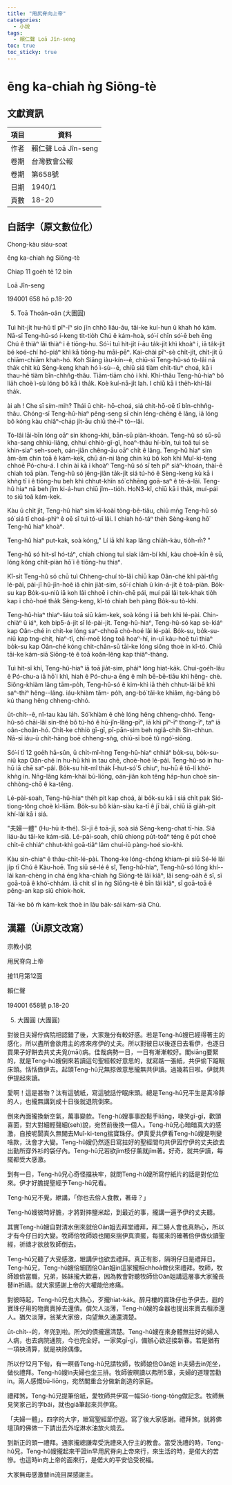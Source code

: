 ```yaml
---
title: "用尻脊向上帝"
categories:
  - 小說
tags:
  - 賴仁聲 Loā Jîn-seng
toc: true
toc_sticky: true
---
```


# ēng ka-chiah ǹg Siōng-tè

## 文獻資訊

| 項目 | 資料 |
|---|---|
| 作者 | 賴仁聲 Loā Jîn-seng |
| 卷期 | 台灣教會公報 |
| 卷期 | 第658號 |
| 日期 | 1940/1 |
| 頁數 | 18-20 |

## 白話字（原文數位化）

Chong-kàu siáu-soat

ēng ka-chiah ǹg Siōng-tè

Chiap 11 goe̍h tē 12 bīn

Loā Jîn-seng

194001 658 hō p.18-20

5. Toā Thoân-oân (大團圓)

Tuì hit-ji̍t hu-hū tī pīⁿ-īⁿ sio jīn chhò liáu-āu, tāi-ke kuí-hun ū khah hó kám. Nā-sī Teng-hû-só í-keng tit-tio̍h Chú ê kám-hoà, só͘-í chīn só͘-ē beh ēng Chú ê thiàⁿ lâi thiàⁿ i ê tiōng-hu. Só͘-í tuì hit-ji̍t í-āu ta̍k-ji̍t khì khoàⁿ i, iā ta̍k-ji̍t bé koé-chí hó-piáⁿ khì kā tiōng-hu māi-pēⁿ. Kai-chài pīⁿ-sè chi̍t-ji̍t, chi̍t-ji̍t ū chiām-chiām khah-hó. Koh Siāng iàu-kín--ê, chiū-sī Teng-hû-só tò-lâi nā tha̍k chit kù Sèng-keng khah hó ì-sù--ê, chiū siá tiàm chi̍t-tiuⁿ choá, kā i thau-hē tiàm bîn-chhn̂g-thâu. Tiām-tiām chò i khì. Khí-thâu Teng-hû-hiaⁿ bô lia̍h choè ì-sù lóng bô kā i tha̍k. Koè kuí-nā-ji̍t lah. I chiū kā i the̍h-khí-lâi tha̍k.

ài ah ! Che sī sím-mi̍h? Thái ū chit- hō-choá, siá chit-hō-oē tī bîn-chhn̂g-thâu. Chóng-sī Teng-hû-hiaⁿ pêng-seng sī chin léng-chēng ê lâng, iā lóng bô kóng kàu chiâⁿ-cha̍p ji̍t-āu chiū thè-īⁿ tò--lâi.

Tò-lâi lāi-bīn lóng oāⁿ sin khong-khi, bān-sū piàn-khoán. Teng-hû só sū-sū kha-sang chhiú-liāng, chhuì chhiò-gī-gī, hoaⁿ-thâu hí-bīn, tuì toā tuì sè khin-siaⁿ seh-soeh, oán-jiân chêng-āu oāⁿ chi̍t ê lâng. Teng-hû hiaⁿ sim àm-àm chin toā ê kám-kek, chū án-ni làng chin kú bô koh khì Muî-ki-teng chhoē Pó-chu-á. I chin ài kā i khoàⁿ Teng-hû só sī teh pìⁿ siáⁿ-khoán, thài-ē chiah toā piàn. Teng-hû só jêng-jiân ta̍k-ji̍t siá tú-hó ê Sèng-keng kù kā i khǹg tī i ê tiōng-hu beh khì chhut-khîn só͘ chhēng goā-saⁿ ê tē-á-lāi. Teng-hû hiaⁿ nā beh jîm ki-á-hun chiū jîm--tio̍h. Ho͘N3-kî, chiū kā i tha̍k, muí-pái to siū toā kám-kek.

Kàu ū chi̍t ji̍t, Teng-hû hiaⁿ sim kî-koài tòng-bē-tiâu, chiū mn̄g Teng-hû só só͘ siá tī choá-phìⁿ ê oē sī tuì tó-uī lâi. I chiah hó-táⁿ the̍h Sèng-keng hō͘ Teng-hû hiaⁿ khoàⁿ.

Teng-hû hiaⁿ put-kak, soà kóng," Lí iā khì kap lâng chia̍h-kàu, tio̍h-m̄? "

Teng-hû só hit-sî hó-táⁿ, chiah chiong tuì siak iâm-bí khí, kàu choè-kīn ê sū, lóng kóng chi̍t-piàn hō͘ i ê tiōng-hu thiaⁿ.

Kî-si̍t Teng-hû só chū tuì Chheng-chuí tò-lâi chiū kap Oân-ché khì pài-tn̂g lé-pài, pài-jī hū-jîn-hoē iā chin jia̍t-sim, só͘-í chiah ū kin-á-ji̍t ê toā-piàn. Bo̍k-su kap Bo̍k-su-niû iā koh lâi chhoē i chin-chē pái, muí pái lâi tek-khak tio̍h kap i chò-hoé tha̍k Sèng-keng, kî-tó chiah beh pàng Bo̍k-su tò-khì.

Teng-hû-hiaⁿ thiaⁿ-liáu toā siū kám-kek, soà kóng i iā beh khì lé-pài. Chin-chiàⁿ ū iáⁿ, keh bip5-á-ji̍t sī lé-pài-ji̍t. Teng-hû-hiaⁿ, Teng-hû-só kap sè-kiáⁿ kap Oân-ché in chit-ke lóng saⁿ-chhoā chò-hoé lâi lé-pài. Bo̍k-su, bo̍k-su-niû kap tng-chit, hiaⁿ-tī, chí-moē lóng toā hoaⁿ-hí, in-uī kàu-hoē tuì thiaⁿ bo̍k-su kap Oân-ché kóng chit-chân-sū tāi-ke lóng siông thoè in kî-tó. Chiū tāi-ke kám-siā Siōng-tè ê toā koân-lêng kap thiàⁿ-thàng.

Tuì hit-sî khí, Teng-hû-hiaⁿ iā toā jia̍t-sim, pháiⁿ lóng hiat-ka̍k. Chuì-goe̍h-lâu ê Pó-chu-a iā hō͘ i khì, hiah ê Pó-chu-a ēng ê mi̍h bē-bē-tiāu khì hêng- chè. Siông-khiàm lâng tām-po̍h, Teng-hû-só ê kim-khì iā the̍h chhut-lâi bē khì saⁿ-thiⁿ hêng--lâng. iáu-khiàm tām- po̍h, ang-bó͘ tāi-ke khiām, ǹg-bāng bô kú thang hêng chheng-chhó.

u̍t-chi̍t--ê, nî-tau kàu la̍h. Só͘ khiàm ê chè lóng hêng chheng-chhó. Teng-hû-só chāi-lâi sin-thé bô tú-hó ê hū-jîn-lâng-pīⁿ, iā khì pīⁿ-īⁿ thong-īⁿ, taⁿ iā oân-choân-hó. Chi̍t-ke chhiò gī-gī, pī-pān-sim beh ngiâ-chih Sin-chhun. Nā-sī iáu-ū chi̍t-hāng boē chheng-sǹg, chiū-sī boē tû ngó͘-siōng.

Só͘-í tī 12 goe̍h hā-sûn, ū chi̍t-mî-hng Teng-hû-hiaⁿ chhiáⁿ bo̍k-su, bo̍k-su-niû kap Oân-ché in hu-hū khì in tau chē, choè-hoé lé-pài. Teng-hû-só in hu-hū iā chē saⁿ-pâi. Bo̍k-su hit-mî tha̍k Í-hut-só͘ 5 chiuⁿ, hu-hū ê tō-lí khó͘-khǹg in. Nn̄g-lâng kám-khài bū-liōng, oán-jiân koh têng ha̍p-hun choè sin-chhòng-chō ê ka-têng.

Lé-pài-soah, Teng-hû-hiaⁿ the̍h pit kap choá, ài bo̍k-su kā i siá chi̍t pak Sió-tiong-tông choè kì-liām. Bo̍k-su bô kiàn-siàu ka-tī ê jī bái, chiū iā gia̍h-pit khí-lâi kā i siá.

"夫婦一體" (Hu-hū it-thé). Sì-jī ê toā-jī, soà siá Sèng-keng-chat tī-hia. Siá liáu-āu tāi-ke kám-siā. Lé-pài-soah, chiū chiong pu̍t-toâⁿ téng ê pu̍t choè chi̍t-ē chhiáⁿ chhut-khì goā-tiâⁿ lâm chuí-iû pàng-hoé sio-khì.

Kàu sin-chiaⁿ ê thâu-chi̍t-lé-pài. Thong-ke lóng-chóng khiam-pi siū Sé-lé lâi ji̍p tī Chú ê Kàu-hoē. Tng siū sé-lé ê sî, Teng-hû-hiaⁿ, Teng-hû-só lóng khí--lái kan-chèng in chá ēng kha-chiah ǹg Siōng-tè lâi kiâⁿ, lâi seng-oa̍h ê sî, sī goā-toā ê khó͘-chhám. iā chit sî in ǹg Siōng-tè ê bīn lâi kiâⁿ, sī goā-toā ê pêng-an kap siū chiok-hok.

Tāi-ke bô m̄ kám-kek thoè in lâu ba̍k-sái kám-siā Chú.

## 漢羅（Ùi原文改寫）

宗教小說

用尻脊向上帝

接11月第12面

賴仁聲

194001 658號 p.18-20

5. 大團圓 (大團圓)

對彼日夫婦佇病院相認錯了後，大家幾分有較好感。若是Teng-hû嫂已經得著主的感化，所以盡所會欲用主的疼來疼伊的丈夫。所以對彼日以後逐日去看伊，也逐日買果子好餅去共丈夫覓(māi)病。佳哉病勢一日，一日有漸漸較好。閣siāng要緊的，就是Teng-hû嫂倒來若讀這句聖經較好意思的，就寫踮一張紙，共伊偷下踮眠床頭。恬恬做伊去。起頭Teng-hû兄無掠做意思攏無共伊讀。過幾若日啦。伊就共伊提起來讀。

愛啊！這是甚物？汰有這號紙，寫這號話佇眠床頭。總是Teng-hû兄平生是真冷靜的人，也攏無講到成十日後就退院倒來。

倒來內面攏換新空氣，萬事變款。Teng-hû嫂事事跤鬆手liāng，喙笑gī-gī，歡頭喜面，對大對細輕聲細(seh)說，宛然前後換一個人。Teng-hû兄心暗暗真大的感激，自按呢閬真久無閣去Muî-ki-teng揣寶珠仔。伊真愛共伊看Teng-hû嫂是咧變啥款，汰會才大變。Teng-hû嫂仍然逐日寫拄好的聖經間句共伊囥佇伊的丈夫欲去出勤所穿外衫的袋仔內。Teng-hû兄若欲jîm枝仔薰就jîm著。好奇，就共伊讀，每擺都受大感激。

到有一日，Teng-hû兄心奇怪擋袂牢，就問Teng-hû嫂所寫佇紙片的話是對佗位來。伊才好膽提聖經予Teng-hû兄看。

Teng-hû兄不覺，紲講，「你也去佮人食教，著毋？」

Teng-hû嫂彼時好膽，才將對摔鹽米起，到最近的事，攏講一遍予伊的丈夫聽。

其實Teng-hû嫂自對清水倒來就佮Oân姐去拜堂禮拜，拜二婦人會也真熱心，所以才有今仔日的大變。牧師佮牧師娘也閣來揣伊真濟擺，每擺來的確著佮伊做伙讀聖經，祈禱才欲放牧師倒去。

Teng-hû兄聽了大受感激，紲講伊也欲去禮拜。真正有影，隔明仔日是禮拜日。Teng-hû兄，Teng-hû嫂佮細囝佮Oân姐in這家攏相chhoā做伙來禮拜。牧師，牧師娘佮當職，兄弟，姊妹攏大歡喜，因為教會對聽牧師佮Oân姐講這層事大家攏長替in祈禱。就大家感謝上帝的大權能佮疼痛。

對彼時起，Teng-hû兄也大熱心，歹攏hiat-ka̍k。醉月樓的寶珠仔也予伊去，遐的寶珠仔用的物賣賣掉去還債。償欠人淡薄，Teng-hû嫂的金器也提出來賣去相添還人。猶欠淡薄，翁某大家儉，向望無久通還清楚。

u̍t-chi̍t--的，年兜到啦。所欠的債攏還清楚。Teng-hû嫂在來身體無拄好的婦人人病，也去病院通院，今也完全好。一家笑gī-gī，備辦心欲迎接新春。若是猶有一項袂清算，就是袂除偶像。

所以佇12月下旬，有一暝昏Teng-hû兄請牧師，牧師娘佮Oân姐 in夫婦去in兜坐，做伙禮拜。Teng-hû嫂in夫婦也坐三排。牧師彼暝讀以弗所5章，夫婦的道理苦勸in。兩人感慨bū-liōng，宛然閣重合分做新創造的家庭。

禮拜煞，Teng-hû兄提筆佮紙，愛牧師共伊寫一幅Sió-tiong-tông做記念。牧師無見笑家己的字bái，就也giâ筆起來共伊寫。

「夫婦一體」。四字的大字，紲寫聖經節佇遐。寫了後大家感謝。禮拜煞，就將佛壇頂的佛做一下請出去外埕淋水油放火燒去。

到新正的頭一禮拜。通家攏總謙卑受洗禮來入佇主的教會。當受洗禮的時，Teng-hû兄，Teng-hû嫂攏起來干證in早用尻脊向上帝來行，來生活的時，是偌大的苦慘。也這時in向上帝的面來行，是偌大的平安佮受祝福。

大家無毋感激替in流目屎感謝主。
